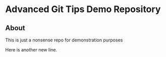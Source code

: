 # Advanced Git Tips Demo Repository

## About
This is just a nonsense repo for demonstration purposes

Here is another new line.